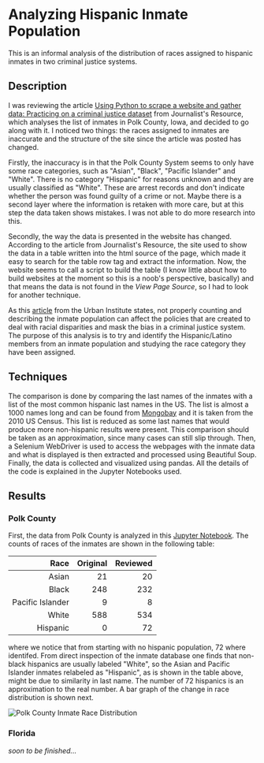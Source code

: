 # Analyzing Hispanic Inmate Population

This is an informal analysis of the distribution of races assigned to hispanic inmates in two criminal justice systems.

## Description

I was reviewing the article [Using Python to scrape a website and gather data: Practicing on a criminal justice dataset](https://journalistsresource.org/tip-sheets/research/python-scrape-website-data-criminal-justice/) from Journalist's Resource, which analyses the list of inmates in Polk County, Iowa, and decided to go along with it. I noticed two things: the races assigned to inmates are  inaccurate and the structure of the site since the article was posted has changed.

Firstly, the inaccuracy is in that the Polk County System seems to only have some race categories, such as "Asian", "Black", "Pacific Islander" and "White". There is no category "Hispanic" for reasons unknown and they are usually classified as "White". These are arrest records and don't indicate whether the person was found guilty of a crime or not. Maybe there is a second layer where the information is retaken with more care, but at this step the data taken shows mistakes. I was not able to do more research into this.

Secondly, the way the data is presented in the website has changed. According to the article from Journalist's Resource, the site used to show the data in a table written into the html source of the page, which made it easy to search for the table row tag and extract the information. Now, the website seems to call a script to build the table (I know little about how to build websites at the moment so this is a noob's perspective, basically) and that means the data is not found in the _View Page Source_, so I had to look for another technique.

As this [article](https://www.urban.org/urban-wire/we-dont-know-how-many-latinos-are-affected-criminal-justice-system) from the Urban Institute states, not properly counting and describing the inmate population can affect the policies that are created to deal with racial disparities and mask the bias in a criminal justice system. The purpose of this analysis is to try and identify the Hispanic/Latino members from an inmate population and studying the race category they have been assigned. 


## Techniques

The comparison is done by comparing the last names of the inmates with a list of the most common hispanic last names in the US. The list is almost a 1000 names long and can be found from [Mongobay](https://global.mongabay.com/es/nombres/hispanic.html) and it is taken from the 2010 US Census. This list is reduced as some last names that would produce more non-hispanic results were present. This comparison should be taken as an approximation, since many cases can still slip through. Then, a Selenium WebDriver is used to access the webpages with the inmate data and what is displayed is then extracted and processed using Beautiful Soup. Finally, the data is collected and visualized using pandas. All the details of the code is explained in the Jupyter Notebooks used.

## Results

### Polk County

First, the data from Polk County is analyzed in this [Jupyter Notebook](link_to_notebook...). The counts of races of the inmates are shown in the following table:

| Race             | Original | Reviewed |
| ----------------:|---------:| --------:|
| Asian            | 21       | 20       |
| Black            | 248      | 232      |
| Pacific Islander | 9        | 8        |
| White            | 588      | 534      |
| Hispanic         | 0        | 72       |

where we notice that from starting with no hispanic population, 72 where identifed. From direct inspection of the inmate database one finds that non-black hispanics are usually labeled "White", so the Asian and Pacific Islander inmates relabeled as "Hispanic", as is shown in the table above, might be due to similarity in last name. The number of 72 hispanics is an approximation to the real number. A bar graph of the change in race distribution is shown next.

![Polk County Inmate Race Distribution](https://user-images.githubusercontent.com/13749006/65365672-6cc19680-dbe9-11e9-9110-7be8e2a5ec3d.png)


### Florida

_soon to be finished..._
